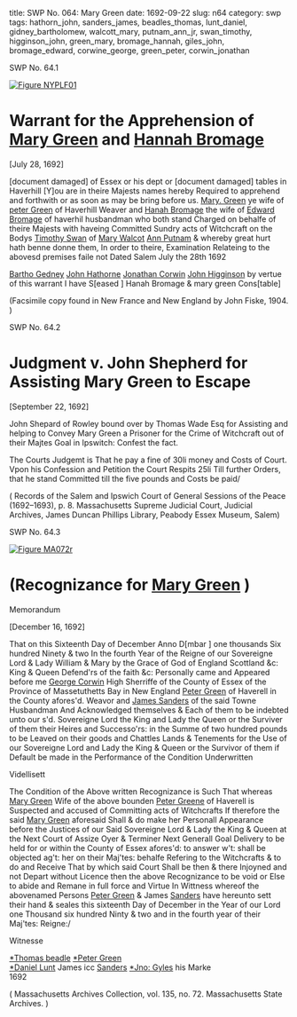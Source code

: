 title: SWP No. 064: Mary Green
date: 1692-09-22
slug: n64
category: swp
tags: hathorn_john, sanders_james, beadles_thomas, lunt_daniel, gidney_bartholomew, walcott_mary, putnam_ann_jr, swan_timothy, higginson_john, green_mary, bromage_hannah, giles_john, bromage_edward, corwine_george, green_peter, corwin_jonathan



<div markdown class="doc" id="n64.1">

<div class="doc_id">SWP No. 64.1</div>

<span markdown class="figure">[![Figure NYPLF01](archives/NYPL/SMALL/F01.jpg)](archives/NYPL/LARGE/F01.jpg)</span>

# Warrant for the Apprehension of [Mary Green](/tag/green_mary.html) and [Hannah Bromage](/tag/bromage_hannah.html)

[July 28, 1692]

[document damaged] of Essex or his dept or [document damaged] tables in Haverhill [Y]ou are in theire Majests names hereby Required to apprehend and forthwith or as soon as may be bring before us. [Mary. Green](/tag/green_mary.html) ye wife of [peter Green](/tag/green_peter.html) of Haverhill Weaver and [Hanah Bromage](/tag/bromage_hannah.html) the wife of [Edward Bromage](/tag/bromage_edward.html) of haverhil husbandman who both stand Charged on behalfe of theire Majests with haveing Committed Sundry acts of Witchcraft on the Bodys [Timothy Swan](/tag/swan_timothy.html) of [Mary Walcot](/tag/walcott_mary.html) [Ann Putnam](/tag/putnam_ann_jr.html) & whereby great hurt hath benne donne them, In order to theire, Examination Relateing to the abovesd premises faile not 
Dated Salem July the 28th 1692

[Bartho Gedney](/tag/gidney_bartholomew.html)
[John Hathorne](/tag/hathorn_john.html)
[Jonathan Corwin](/tag/corwin_jonathan.html)
[John Higginson](/tag/higginson_john.html) by vertue of this warrant I have S[eased ] 
Hanah Bromage & mary green Cons[table]

(Facsimile copy found in New France and New England by John Fiske, 1904. )


</div>



<div markdown class="doc" id="n64.2">

<div class="doc_id">SWP No. 64.2</div>


# Judgment v. John Shepherd for Assisting Mary Green to Escape

[September 22, 1692]

John Shepard of Rowley bound over by Thomas Wade Esq for Assisting and helping to Convey Mary Green a Prisoner for the Crime of Witchcraft out of their Majtes Goal in Ipswitch: Confest the fact.

The Courts Judgemt is That he pay a fine of 30li money and Costs of Court. Vpon his Confession and Petition the Court Respits 25li Till further Orders, that he stand Committed till the five pounds and Costs be paid/

( Records of the Salem and Ipswich Court of General Sessions of the Peace (1692–1693), p. 8. Massachusetts Supreme Judicial Court, Judicial Archives, James Duncan Phillips Library, Peabody Essex Museum, Salem)

</div>



<div markdown class="doc" id="n64.3">

<div class="doc_id">SWP No. 64.3</div>

<span markdown class="figure">[![Figure MA072r](archives/MA135/small/MA072r.jpg)](archives/MA135/large/MA072r.jpg)</span>

# (Recognizance for [Mary Green](/tag/green_mary.html) )

Memorandum 

[December 16, 1692]

That on this Sixteenth Day of December Anno D[mbar ] one thousands Six hundred Ninety & two In the fourth Year of the Reigne of our Sovereigne Lord & Lady William & Mary by the Grace of God of England Scottland &c: King & Queen Defend'rs of the faith &c: Personally came and Appeared before me [George Corwin](/tag/corwine_george.html) High Sherriffe of the County of Essex of the Province of Massetuthetts Bay in New England [Peter Green](/tag/green_peter.html) of Haverell in the County afores'd. Weavor and [James Sanders](/tag/sanders_james.html) of the said Towne Husbandman And Acknowledged themselves & Each of them to be indebted unto our s'd. Sovereigne Lord the King and Lady the Queen or the Surviver of them their Heires and Successo'rs: in the Summe of two hundred pounds to be Leaved on their goods and Chattles Lands & Tenements for the Use of our Sovereigne Lord and Lady the King & Queen or the Survivor of them if Default be made in the Performance of the Condition Underwritten

Videllisett

The Condition of the Above written Recognizance is Such That whereas [Mary Green](/tag/green_mary.html) Wife of the above bounden [Peter Greene](/tag/green_peter.html) of Haverell is Suspected and accused of Committing acts of Witchcrafts If therefore the said [Mary Green](/tag/green_mary.html) aforesaid Shall & do make her Personall Appearance before the Justices of our Said Sovereigne Lord & Lady the King & Queen at the Next Court of Assize Oyer & Terminer Next Generall Goal Delivery to be held for or within the County of Essex afores'd: to answer w't: shall be objected ag't: her on their Maj'tes: behalfe Refering to the Witchcrafts & to do and Receive That by which said Court Shall be then & there Injoyned and not Depart without Licence then the above Recognizance to be void or Else to abide and Remane in full force and Virtue In Wittness whereof the abovenamed Persons [Peter Green](/tag/green_mary.html) & James  [Sanders](/tag/sanders_james.html) have hereunto sett their hand & seales this sixteenth Day of December in the Year of our Lord one Thousand six hundred Ninty & two  and in the fourth year of their Maj'tes: Reigne:/

Witnesse 

[*Thomas beadle](/tag/beadles_thomas.html)             [*Peter Green](/tag/green_peter.html)  
 [*Daniel Lunt](/tag/lunt_daniel.html)                 James icc  [Sanders](/tag/sanders_james.html) 
[*Jno: Gyles](/tag/giles_john.html)                      his Marke  
          1692 

( Massachusetts Archives Collection, vol. 135, no. 72. Massachusetts State Archives. )

</div>

